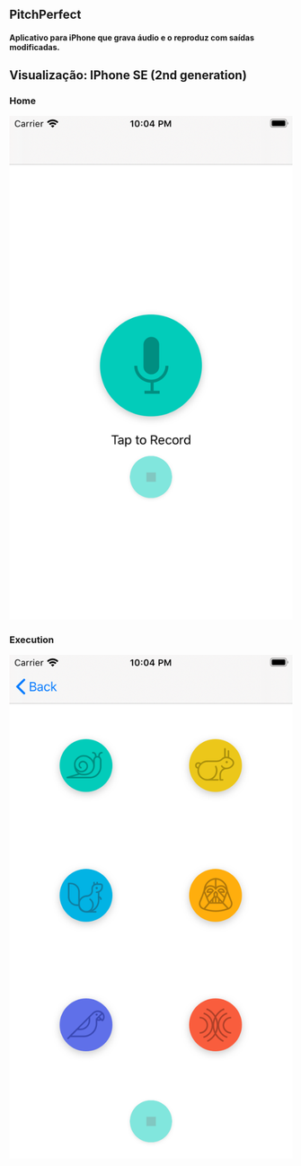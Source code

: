 ## PitchPerfect

#### Aplicativo para iPhone que grava áudio e o reproduz com saídas modificadas.

## Visualização: IPhone SE (2nd generation)

### Home

![Orders](https://raw.githubusercontent.com/fabianasd/PitchPerfect/master/imagemApp/home.png)

### Execution

![Orders](https://raw.githubusercontent.com/fabianasd/PitchPerfect/master/imagemApp/execution.png)
